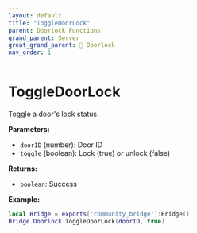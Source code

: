 ```yaml
---
layout: default
title: "ToggleDoorLock"
parent: Doorlock Functions
grand_parent: Server
great_grand_parent: 🚪 Doorlock
nav_order: 1
---
```


# ToggleDoorLock
Toggle a door's lock status.

**Parameters:**
- `doorID` (number): Door ID
- `toggle` (boolean): Lock (true) or unlock (false)

**Returns:**
- `boolean`: Success

**Example:**
```lua
local Bridge = exports['community_bridge']:Bridge()
Bridge.Doorlock.ToggleDoorLock(doorID, true)
```